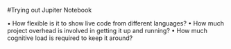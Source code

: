 #Trying out Jupiter Notebook

• How flexible is it to show live code from different languages?
• How much project overhead is involved in getting it up and running?
• How much cognitive load is required to keep it around?